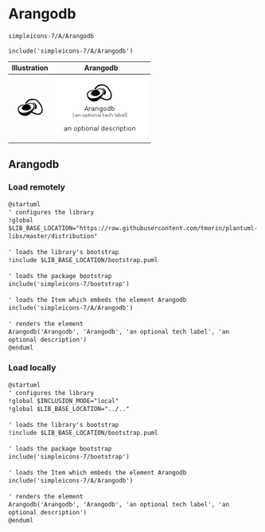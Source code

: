 # Arangodb


```text
simpleicons-7/A/Arangodb
```

```text
include('simpleicons-7/A/Arangodb')
```



| Illustration | Arangodb |
| :---: | :---: |
| ![illustration for Illustration](../../simpleicons-7/A/Arangodb.png) | ![illustration for Arangodb](../../simpleicons-7/A/Arangodb.Local.png) |




## Arangodb

### Load remotely
```plantuml
@startuml
' configures the library
!global $LIB_BASE_LOCATION="https://raw.githubusercontent.com/tmorin/plantuml-libs/master/distribution"

' loads the library's bootstrap
!include $LIB_BASE_LOCATION/bootstrap.puml

' loads the package bootstrap
include('simpleicons-7/bootstrap')

' loads the Item which embeds the element Arangodb
include('simpleicons-7/A/Arangodb')

' renders the element
Arangodb('Arangodb', 'Arangodb', 'an optional tech label', 'an optional description')
@enduml
```

### Load locally
```plantuml
@startuml
' configures the library
!global $INCLUSION_MODE="local"
!global $LIB_BASE_LOCATION="../.."

' loads the library's bootstrap
!include $LIB_BASE_LOCATION/bootstrap.puml

' loads the package bootstrap
include('simpleicons-7/bootstrap')

' loads the Item which embeds the element Arangodb
include('simpleicons-7/A/Arangodb')

' renders the element
Arangodb('Arangodb', 'Arangodb', 'an optional tech label', 'an optional description')
@enduml
```

